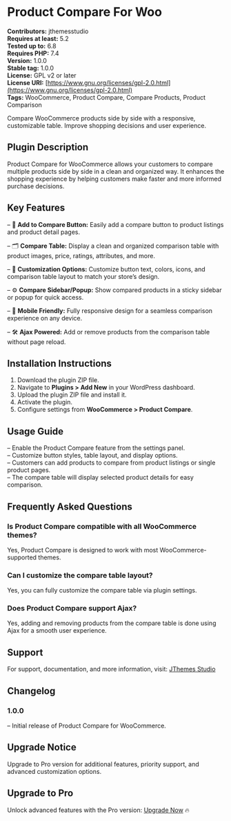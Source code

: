 # Product Compare For Woo

**Contributors:** jthemesstudio  
**Requires at least:** 5.2  
**Tested up to:** 6.8  
**Requires PHP:** 7.4  
**Version:** 1.0.0  
**Stable tag:** 1.0.0  
**License:** GPL v2 or later  
**License URI:** [https://www.gnu.org/licenses/gpl-2.0.html](https://www.gnu.org/licenses/gpl-2.0.html)  
**Tags:** WooCommerce, Product Compare, Compare Products, Product Comparison 

Compare WooCommerce products side by side with a responsive, customizable table. Improve shopping decisions and user experience.

## Plugin Description

Product Compare for WooCommerce allows your customers to compare multiple products side by side in a clean and organized way. It enhances the shopping experience by helping customers make faster and more informed purchase decisions.

## Key Features

– 🔄 **Add to Compare Button:** Easily add a compare button to product listings and product detail pages.  

– 🗂️ **Compare Table:** Display a clean and organized comparison table with product images, price, ratings, attributes, and more.  

– 🎨 **Customization Options:** Customize button text, colors, icons, and comparison table layout to match your store’s design.  

– ⚙️ **Compare Sidebar/Popup:** Show compared products in a sticky sidebar or popup for quick access.  

– 📱 **Mobile Friendly:** Fully responsive design for a seamless comparison experience on any device.  

– 🛠️ **Ajax Powered:** Add or remove products from the comparison table without page reload.  

## Installation Instructions

1. Download the plugin ZIP file.  
2. Navigate to **Plugins > Add New** in your WordPress dashboard.  
3. Upload the plugin ZIP file and install it.  
4. Activate the plugin.  
5. Configure settings from **WooCommerce > Product Compare**.

## Usage Guide

– Enable the Product Compare feature from the settings panel.  
– Customize button styles, table layout, and display options.  
– Customers can add products to compare from product listings or single product pages.  
– The compare table will display selected product details for easy comparison.

## Frequently Asked Questions

### Is Product Compare compatible with all WooCommerce themes?  
Yes, Product Compare is designed to work with most WooCommerce-supported themes.

### Can I customize the compare table layout?  
Yes, you can fully customize the compare table via plugin settings.

### Does Product Compare support Ajax?  
Yes, adding and removing products from the compare table is done using Ajax for a smooth user experience.

## Support

For support, documentation, and more information, visit: [JThemes Studio](https://jthemes.com/)

## Changelog

### 1.0.0  
– Initial release of Product Compare for WooCommerce.

## Upgrade Notice

Upgrade to Pro version for additional features, priority support, and advanced customization options.

## Upgrade to Pro

Unlock advanced features with the Pro version: [Upgrade Now](https://jthemes.com/) 🔥